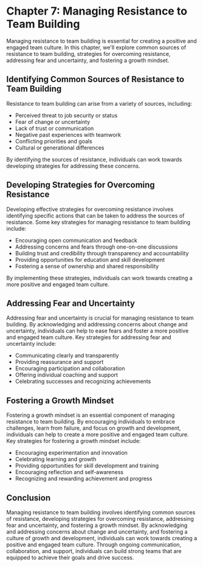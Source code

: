 Chapter 7: Managing Resistance to Team Building
===============================================

Managing resistance to team building is essential for creating a positive and engaged team culture. In this chapter, we'll explore common sources of resistance to team building, strategies for overcoming resistance, addressing fear and uncertainty, and fostering a growth mindset.

Identifying Common Sources of Resistance to Team Building
---------------------------------------------------------

Resistance to team building can arise from a variety of sources, including:

* Perceived threat to job security or status
* Fear of change or uncertainty
* Lack of trust or communication
* Negative past experiences with teamwork
* Conflicting priorities and goals
* Cultural or generational differences

By identifying the sources of resistance, individuals can work towards developing strategies for addressing these concerns.

Developing Strategies for Overcoming Resistance
-----------------------------------------------

Developing effective strategies for overcoming resistance involves identifying specific actions that can be taken to address the sources of resistance. Some key strategies for managing resistance to team building include:

* Encouraging open communication and feedback
* Addressing concerns and fears through one-on-one discussions
* Building trust and credibility through transparency and accountability
* Providing opportunities for education and skill development
* Fostering a sense of ownership and shared responsibility

By implementing these strategies, individuals can work towards creating a more positive and engaged team culture.

Addressing Fear and Uncertainty
-------------------------------

Addressing fear and uncertainty is crucial for managing resistance to team building. By acknowledging and addressing concerns about change and uncertainty, individuals can help to ease fears and foster a more positive and engaged team culture. Key strategies for addressing fear and uncertainty include:

* Communicating clearly and transparently
* Providing reassurance and support
* Encouraging participation and collaboration
* Offering individual coaching and support
* Celebrating successes and recognizing achievements

Fostering a Growth Mindset
--------------------------

Fostering a growth mindset is an essential component of managing resistance to team building. By encouraging individuals to embrace challenges, learn from failure, and focus on growth and development, individuals can help to create a more positive and engaged team culture. Key strategies for fostering a growth mindset include:

* Encouraging experimentation and innovation
* Celebrating learning and growth
* Providing opportunities for skill development and training
* Encouraging reflection and self-awareness
* Recognizing and rewarding achievement and progress

Conclusion
----------

Managing resistance to team building involves identifying common sources of resistance, developing strategies for overcoming resistance, addressing fear and uncertainty, and fostering a growth mindset. By acknowledging and addressing concerns about change and uncertainty, and fostering a culture of growth and development, individuals can work towards creating a positive and engaged team culture. Through ongoing communication, collaboration, and support, individuals can build strong teams that are equipped to achieve their goals and drive success.
